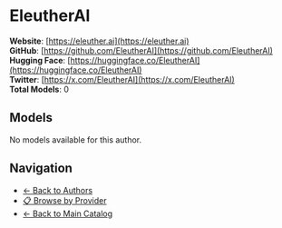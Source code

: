 # EleutherAI

**Website**: [https://eleuther.ai](https://eleuther.ai)  
**GitHub**: [https://github.com/EleutherAI](https://github.com/EleutherAI)  
**Hugging Face**: [https://huggingface.co/EleutherAI](https://huggingface.co/EleutherAI)  
**Twitter**: [https://x.com/EleutherAI](https://x.com/EleutherAI)  
**Total Models**: 0

## Models

No models available for this author.

## Navigation

- [← Back to Authors](../README.md)
- [📋 Browse by Provider](../../providers/README.md)
- [← Back to Main Catalog](../../README.md)
